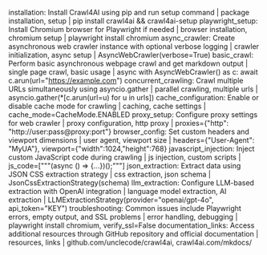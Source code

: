 installation: Install Crawl4AI using pip and run setup command | package installation, setup | pip install crawl4ai && crawl4ai-setup
playwright_setup: Install Chromium browser for Playwright if needed | browser installation, chromium setup | playwright install chromium
async_crawler: Create asynchronous web crawler instance with optional verbose logging | crawler initialization, async setup | AsyncWebCrawler(verbose=True)
basic_crawl: Perform basic asynchronous webpage crawl and get markdown output | single page crawl, basic usage | async with AsyncWebCrawler() as c: await c.arun(url="https://example.com")
concurrent_crawling: Crawl multiple URLs simultaneously using asyncio.gather | parallel crawling, multiple urls | asyncio.gather(*[c.arun(url=u) for u in urls])
cache_configuration: Enable or disable cache mode for crawling | caching, cache settings | cache_mode=CacheMode.ENABLED
proxy_setup: Configure proxy settings for web crawler | proxy configuration, http proxy | proxies={"http": "http://user:pass@proxy:port"}
browser_config: Set custom headers and viewport dimensions | user agent, viewport size | headers={"User-Agent": "MyUA"}, viewport={"width":1024,"height":768}
javascript_injection: Inject custom JavaScript code during crawling | js injection, custom scripts | js_code=["""(async () => {...})();"""]
json_extraction: Extract data using JSON CSS extraction strategy | css extraction, json schema | JsonCssExtractionStrategy(schema)
llm_extraction: Configure LLM-based extraction with OpenAI integration | language model extraction, AI extraction | LLMExtractionStrategy(provider="openai/gpt-4o", api_token="KEY")
troubleshooting: Common issues include Playwright errors, empty output, and SSL problems | error handling, debugging | playwright install chromium, verify_ssl=False
documentation_links: Access additional resources through GitHub repository and official documentation | resources, links | github.com/unclecode/crawl4ai, crawl4ai.com/mkdocs/
